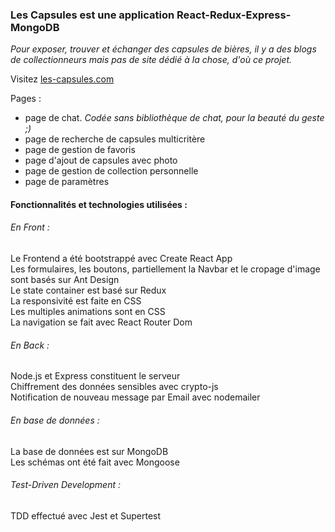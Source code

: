### Les Capsules est une application React-Redux-Express-MongoDB  
  
*Pour exposer, trouver et échanger des capsules de bières, il y a des blogs de collectionneurs mais pas de site dédié à la chose, d'où ce projet.*  
  
Visitez [les-capsules.com](https://les-capsules.herokuapp.com/)  
  
Pages :  
* page de chat. *Codée sans bibliothèque de chat, pour la beauté du geste ;)*  
* page de recherche de capsules multicritère
* page de gestion de favoris  
* page d'ajout de capsules avec photo  
* page de gestion de collection personnelle  
* page de paramètres  

#### Fonctionnalités et technologies utilisées :  
  
###### En Front :
Le Frontend a été bootstrappé avec Create React App  
Les formulaires, les boutons, partiellement la Navbar et le cropage d'image sont basés sur Ant Design  
Le state container est basé sur Redux  
La responsivité est faite en CSS  
Les multiples animations sont en CSS  
La navigation se fait avec React Router Dom  
  
###### En Back :
Node.js et Express constituent le serveur  
Chiffrement des données sensibles avec crypto-js  
Notification de nouveau message par Email avec nodemailer  

###### En base de données :
La base de données est sur MongoDB  
Les schémas ont été fait avec Mongoose  

###### Test-Driven Development :
TDD effectué avec Jest et Supertest
